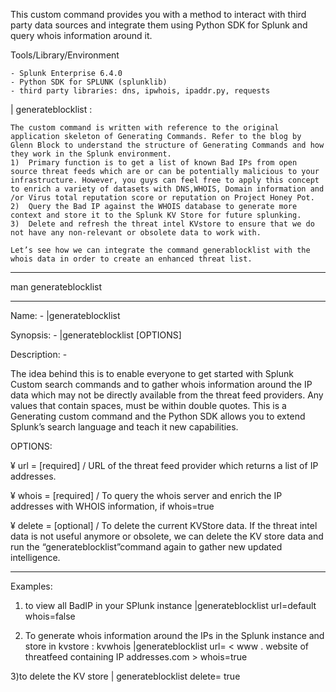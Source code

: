 This custom command provides you with a method to interact with third party data sources and integrate them using Python SDK for Splunk and query whois information around it. 

Tools/Library/Environment

	- Splunk Enterprise 6.4.0
	- Python SDK for SPLUNK (splunklib)
	- third party libraries: dns, ipwhois, ipaddr.py, requests

| generateblocklist : 

	The custom command is written with reference to the original application skeleton of Generating Commands. Refer to the blog by Glenn Block to understand the structure of Generating Commands and how they work in the Splunk environment. 
	1)	Primary function is to get a list of known Bad IPs from open source threat feeds which are or can be potentially malicious to your infrastructure. However, you guys can feel free to apply this concept to enrich a variety of datasets with DNS,WHOIS, Domain information and /or Virus total reputation score or reputation on Project Honey Pot.
	2)	Query the Bad IP against the WHOIS database to generate more context and store it to the Splunk KV Store for future splunking.
	3)	Delete and refresh the threat intel KVstore to ensure that we do not have any non-relevant or obsolete data to work with. 

	Let’s see how we can integrate the command generablocklist with the whois data in order to create an enhanced threat list.

______________________
man generateblocklist
______________________

Name: -
	|generateblocklist
	
Synopsis: -
	|generateblocklist [OPTIONS]

Description: -

The idea behind this is to enable everyone to get started with Splunk Custom search commands and to gather whois information around the IP data which may not be directly available from the threat feed providers. Any values that contain spaces, must be within double quotes. This is a Generating custom command and the Python SDK allows you to extend Splunk’s search language and teach it new capabilities. 

OPTIONS:

¥	url = [required] <default> / <URL of the Threat Intel website >
 	URL of the threat feed provider which returns a list of IP addresses.

¥	whois = [required] <true> / <false>
	To query the whois server and enrich the IP addresses with WHOIS information, if whois=true

¥	delete = [optional] <true> / <false>
	To delete the current KVStore data. If the threat intel data is not useful anymore or obsolete, we can delete the KV store data and run the “generateblocklist”command again to gather new updated intelligence. 

__________________________________________________________________________

Examples:
1) to view all BadIP in your SPlunk instance
|generateblocklist url=default whois=false

2) To generate whois information around the IPs in the Splunk instance and store in kvstore : kvwhois
|generateblocklist url= < www . website of threatfeed containing IP addresses.com >  whois=true

3)to delete the KV store 
| generateblocklist delete= true
